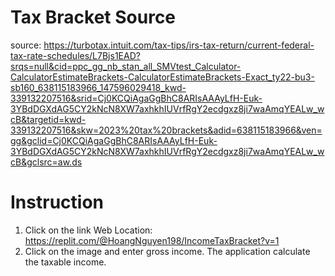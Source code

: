 # Tax Bracket Source

source: https://turbotax.intuit.com/tax-tips/irs-tax-return/current-federal-tax-rate-schedules/L7Bjs1EAD?srqs=null&cid=ppc_gg_nb_stan_all_SMVtest_Calculator-CalculatorEstimateBrackets-CalculatorEstimateBrackets-Exact_ty22-bu3-sb160_638115183966_147596029418_kwd-339132207516&srid=Cj0KCQiAgaGgBhC8ARIsAAAyLfH-Euk-3YBdDGXdAG5CY2kNcN8XW7axhkhIUVrfRgY2ecdgxz8ji7waAmqYEALw_wcB&targetid=kwd-339132207516&skw=2023%20tax%20brackets&adid=638115183966&ven=gg&gclid=Cj0KCQiAgaGgBhC8ARIsAAAyLfH-Euk-3YBdDGXdAG5CY2kNcN8XW7axhkhIUVrfRgY2ecdgxz8ji7waAmqYEALw_wcB&gclsrc=aw.ds

# Instruction
1) Click on the link
Web Location: https://replit.com/@HoangNguyen198/IncomeTaxBracket?v=1
2) Click on the image and enter gross income. The application calculate the taxable income.
